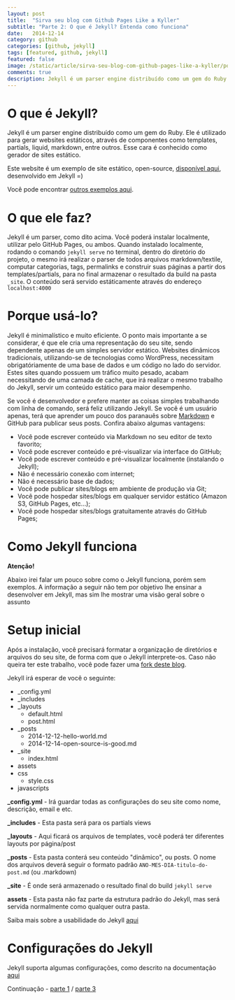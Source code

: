 ```yaml
---
layout: post
title:  "Sirva seu blog com Github Pages Like a Kyller"
subtitle: "Parte 2: O que é Jekyll? Entenda como funciona"
date:   2014-12-14
category: github
categories: [github, jekyll]
tags: [featured, github, jekyll]
featured: false
image: /static/article/sirva-seu-blog-com-github-pages-like-a-kyller/post-jekyll-e-github-pages.jpg
comments: true
description: Jekyll é um parser engine distribuído como um gem do Ruby. Ele é utilizado para gerar websites estáticos, através de componentes como templates, partials, liquid, markdown, entre outros.
---
```


# O que é Jekyll?

Jekyll é um parser engine distribuído como um gem do Ruby. Ele é utilizado para gerar websites estáticos, através de componentes como templates, partials, liquid, markdown, entre outros. Esse cara é conhecido como gerador de sites estático.


Este website é um exemplo de site estático, open-source, [disponível aqui](https://github.com/stpa-co/meditator), desenvolvido em Jekyll =)

Você pode encontrar [outros exemplos aqui](https://github.com/jekyll/jekyll/wiki/Sites).


# O que ele faz?

Jekyll é um parser, como dito acima. Você poderá instalar localmente, utilizar pelo GitHub Pages, ou ambos. Quando instalado localmente, rodando o comando `jekyll serve` no terminal, dentro do diretório do projeto, o mesmo irá realizar o parser de todos arquivos markdown/textile, computar categorias, tags, permalinks e construir suas páginas a partir dos templates/partials, para no final armazenar o resultado da build na pasta `_site`. O conteúdo será servido estáticamente através do endereço `localhost:4000`

# Porque usá-lo?
Jekyll é minimalístico e muito eficiente. O ponto mais importante a se considerar, é que ele cria uma representação do seu site, sendo dependente apenas de um simples servidor estático. Websites dinâmicos tradicionais, utilizando-se de tecnologias como WordPress, necessitam obrigatóriamente de uma base de dados e um código no lado do servidor. Estes sites quando possuem um tráfico muito pesado, acabam necessitando de uma camada de cache, que irá realizar o mesmo trabalho do Jekyll, servir um conteúdo estático para maior desempenho.

Se você é desenvolvedor e prefere manter as coisas simples trabalhando com linha de comando, será feliz utilizando  Jekyll. Se você é um usuário apenas, terá que aprender um pouco dos paranauês sobre <a href="https://help.github.com/articles/markdown-basics/" target="_blank">Markdown</a> e GitHub para publicar seus posts. Confira abaixo algumas vantagens:

- Você pode escrever conteúdo via Markdown no seu editor de texto favorito;
- Você pode escrever conteúdo e pré-visualizar via interface do GitHub;
- Você pode escrever conteúdo e pré-visualizar localmente (instalando o Jekyll);
- Não é necessário conexão com internet;
- Não é necessário base de dados;
- Você pode publicar sites/blogs em ambiente de produção via Git;
- Você pode hospedar sites/blogs em qualquer servidor estático (Amazon S3, GitHub Pages, etc...);
- Você pode hospedar sites/blogs gratuitamente através do GitHub Pages;

# Como Jekyll funciona
**Atenção!**

Abaixo irei falar um pouco sobre como o Jekyll funciona, porém sem exemplos. A informação a seguir não tem por objetivo lhe ensinar a desenvolver em Jekyll, mas sim lhe mostrar uma visão geral sobre o assunto

# Setup inicial
Após a instalação, você precisará formatar a organização de diretórios e arquivos do seu site, de forma com que o Jekyll interprete-os. Caso não queira ter este trabalho, você pode fazer uma [fork deste blog](https://github.com/stpa-co/meditator).

Jekyll irá esperar de você o seguinte:

- _config.yml
- _includes
- _layouts
  - default.html
  - post.html
- _posts
  - 2014-12-12-hello-world.md
  - 2014-12-14-open-source-is-good.md
- _site
  - index.html
- assets
- css
  - style.css
- javascripts

**_config.yml** - Irá guardar todas as configurações do seu site como nome, descrição, email e etc.

**_includes** - Esta pasta será para os partials views

**_layouts** - Aqui ficará os arquivos de templates, você poderá ter diferentes layouts por página/post

**_posts** - Esta pasta conterá seu conteúdo "dinâmico", ou posts. O nome dos arquivos deverá seguir o formato padrão `ANO-MES-DIA-titulo-do-post.md` (ou .markdown)

**_site** - É onde será armazenado o resultado final do build `jekyll serve`

**assets** - Esta pasta não faz parte da estrutura padrão do Jekyll, mas será servida normalmente como qualquer outra pasta.

Saiba mais sobre a usabilidade do Jekyll [aqui](http://jekyllrb.com/docs/usage/)

# Configurações do Jekyll

Jekyll suporta algumas configurações, como descrito na documentação [aqui](http://jekyllrb.com/docs/configuration/)

Continuação - [parte 1](https://stpa.co/github/jekyll/2014/12/12/sirva-seu-blog-com-github-pages-like-a-kyller-part-1.html) / [parte 3](https://stpa.co/github/jekyll/cloudflare/2014/12/22/sirva-seu-blog-com-github-pages-like-a-kyller-part-3.html)